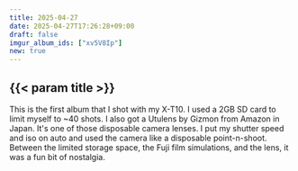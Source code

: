 ```yaml
---
title: 2025-04-27
date: 2025-04-27T17:26:28+09:00
draft: false
imgur_album_ids: ["xv5V8Ip"]
new: true
---
```


<h2 id="title">{{< param title >}}</h2>

This is the first album that I shot with my X-T10. I used a 2GB SD card to limit myself to ~40 shots. I also got a Utulens by Gizmon from Amazon in Japan. It's one of those disposable camera lenses. I put my shutter speed and iso on auto and used the camera like a disposable point-n-shoot. Between the limited storage space, the Fuji film simulations, and the lens, it was a fun bit of nostalgia.
